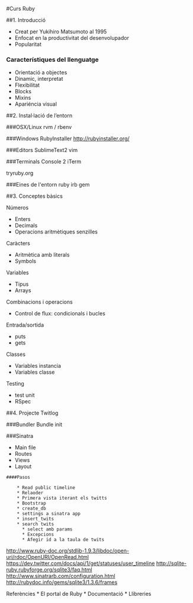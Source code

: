 #Curs Ruby

##1. Introducció

* Creat per Yukihiro Matsumoto al 1995
* Enfocat en la productivitat del desenvolupador
* Popularitat
    
### Característiques del llenguatge

* Orientació a objectes
* Dinamic, interpretat
* Flexibilitat
* Blocks
* Mixins
* Apariéncia visual

##2. Instal·lació de l’entorn

###OSX/Linux
rvm / rbenv

###Windows
RubyInstaller http://rubyinstaller.org/

###Editors
SublimeText2
vim

###Terminals
Console 2
iTerm

tryruby.org

###Eines de l'entorn
ruby
irb
gem

##3. Conceptes bàsics

Números
   * Enters
   * Decimals
   * Operacions aritmètiques senzilles

Caràcters
   * Aritmètica amb literals
   * Symbols

Variables
   * Tipus
   * Arrays

Combinacions i operacions
   * Control de flux: condicionals i bucles

Entrada/sortida
   * puts
   * gets

Classes
   * Variables instancia
   * Variables classe

Testing
   * test unit
   * RSpec

##4. Projecte Twitlog

###Bundler
Bundle init

###Sinatra

   * Main file
   * Routes
   * Views
   * Layout

    ####Pasos

        * Read public timeline
        * Relaoder
        * Primera vista iterant els twitts
        * Bootstrap
        * create_db
        * settings a sinatra app
        * insert_twits
        * search twits
          * select amb params
          * Excepcions
          * Afegir id a la taula de twits

http://www.ruby-doc.org/stdlib-1.9.3/libdoc/open-uri/rdoc/OpenURI/OpenRead.html
https://dev.twitter.com/docs/api/1/get/statuses/user_timeline
http://sqlite-ruby.rubyforge.org/sqlite3/faq.html
http://www.sinatrarb.com/configuration.html
http://rubydoc.info/gems/sqlite3/1.3.6/frames


Referències
    * El portal de Ruby
    * Documentació 
    * Llibreries

